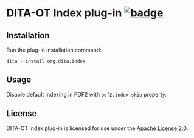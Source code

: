 # DITA-OT Index plug-in [![badge]](https://github.com/dita-ot/org.dita.index/actions?workflow=Java+CI)

## Installation

Run the plug-in installation command:

```shell
dita --install org.dita.index
```

## Usage

Disable default indexing in PDF2 with `pdf2.index.skip` property.

## License

DITA-OT Index plug-in is licensed for use under the [Apache License 2.0][apache].

[apache]: http://www.apache.org/licenses/LICENSE-2.0
[badge]: https://github.com/dita-ot/org.dita.index/workflows/Java%20CI/badge.svg

